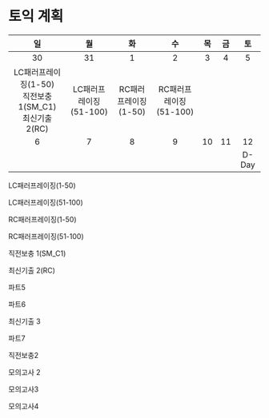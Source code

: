 # 토익 계획

|                              일                              |           월           |          화          |           수           |  목  |  금  |  토   |
| :----------------------------------------------------------: | :--------------------: | :------------------: | :--------------------: | :--: | :--: | :---: |
|                              30                              |           31           |          1           |           2            |  3   |  4   |   5   |
| LC패러프레이징(1-50)<br />직전보충 1(SM_C1)<br />최신기출 2(RC) | LC패러프레이징(51-100) | RC패러프레이징(1-50) | RC패러프레이징(51-100) |      |      |       |
|                              6                               |           7            |          8           |           9            |  10  |  11  |  12   |
|                                                              |                        |                      |                        |      |      | D-Day |





LC패러프레이징(1-50)

LC패러프레이징(51-100)

RC패러프레이징(1-50)

RC패러프레이징(51-100)

직전보충 1(SM_C1)

최신기출 2(RC)

파트5

파트6

최신기출 3

파트7

직전보충2



모의고사 2

모의고사3

모의고사4